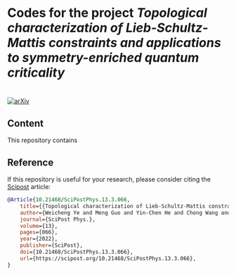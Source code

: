 # Codes for the project *Topological characterization of Lieb-Schultz-Mattis constraints and applications to symmetry-enriched quantum criticality* 
# 

[![arXiv](https://img.shields.io/badge/arXiv-2111.12097-b31b1b.svg)](https://arxiv.org/abs/2111.12097)

## Content

This repository contains 


## Reference

If this repository is useful for your research, please consider citing the [Scipost](https://scipost.org/10.21468/SciPostPhys.13.3.066) article:

```bibtex
@Article{10.21468/SciPostPhys.13.3.066,
	title={{Topological characterization of Lieb-Schultz-Mattis constraints and applications to symmetry-enriched quantum criticality}},
	author={Weicheng Ye and Meng Guo and Yin-Chen He and Chong Wang and Liujun Zou},
	journal={SciPost Phys.},
	volume={13},
	pages={066},
	year={2022},
	publisher={SciPost},
	doi={10.21468/SciPostPhys.13.3.066},
	url={https://scipost.org/10.21468/SciPostPhys.13.3.066},
}
```
